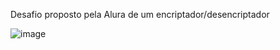Desafio proposto pela Alura de um encriptador/desencriptador


![image](https://github.com/xonion94/challenge-alura-cryptor/assets/50435771/82de07eb-e2fa-45bf-a382-fcda2495ee23)

